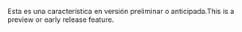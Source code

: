 <span data-ttu-id="af50f-101">Esta es una característica en versión preliminar o anticipada.</span><span class="sxs-lookup"><span data-stu-id="af50f-101">This is a preview or early release feature.</span></span>